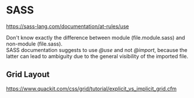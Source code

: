 # SASS

https://sass-lang.com/documentation/at-rules/use

Don't know exactly the difference between module (file.module.sass) and non-module (file.sass).  
SASS documentation suggests to use _@use_ and not _@import_, because the latter can lead to ambiguity due to the general visibility of the imported file.

## Grid Layout

https://www.quackit.com/css/grid/tutorial/explicit_vs_implicit_grid.cfm